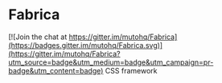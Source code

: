 # Fabrica

[![Join the chat at https://gitter.im/mutohq/Fabrica](https://badges.gitter.im/mutohq/Fabrica.svg)](https://gitter.im/mutohq/Fabrica?utm_source=badge&utm_medium=badge&utm_campaign=pr-badge&utm_content=badge)
CSS framework
